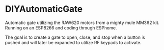 # DIYAutomaticGate
Automatic gate utilizing the RAW620 motors from a mighty mule MM362 kit. Running on an ESP8266 and coding through ESPhome. 

The goal is to create a gate to open, close, and stop when a button is pushed and will later be expanded to utilize RF keypads to activate. 
